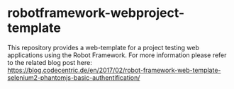 # robotframework-webproject-template

This repository provides a web-template for a project testing web applications using the Robot Framework.
For more information please refer to the related blog post here:    
https://blog.codecentric.de/en/2017/02/robot-framework-web-template-selenium2-phantomjs-basic-authentification/
